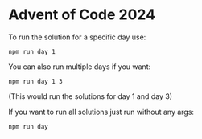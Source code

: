 # Advent of Code 2024
To run the solution for a specific day use:

`npm run day 1`

You can also run multiple days if you want: 

`npm run day 1 3`

(This would run the solutions for day 1 and day 3)

If you want to run all solutions just run without any args:

`npm run day`

